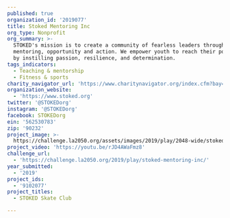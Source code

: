 ```yaml
---
published: true
organization_id: '2019077'
title: Stoked Mentoring Inc
org_type: Nonprofit
org_summary: >-
  STOKED's mission is to create a community of fearless leaders through
  mentoring, opportunity and action. We empower youth to reach their potential
  by instilling passion, resilience, and determination.
tags_indicators:
  - Teaching & mentorship
  - Fitness & sports
charity_navigator_url: 'https://www.charitynavigator.org/index.cfm?bay=search.profile&ein=562530783'
organization_website:
  - 'https://www.stoked.org'
twitter: '@STOKEDorg'
instagram: '@STOKEDorg'
facebook: STOKEDorg
ein: '562530783'
zip: '90232'
project_image: >-
  https://challenge.la2050.org/assets/images/2019/play/2048-wide/stoked-mentoring-inc.jpg
project_video: 'https://youtu.be/rJD4AWaFmz8'
challenge_url:
  - 'https://challenge.la2050.org/2019/play/stoked-mentoring-inc/'
year_submitted:
  - '2019'
project_ids:
  - '9102077'
project_titles:
  - STOKED Skate Club

---
```

